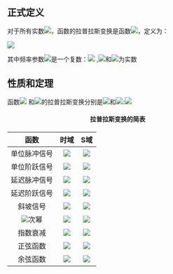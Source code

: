 ## 正式定义

对于所有实数<img src="http://chart.googleapis.com/chart?cht=tx&chl= $t\ge0$" style="border:none;">，函数的拉普拉斯变换是函数<img src="http://chart.googleapis.com/chart?cht=tx&chl= F(s)" style="border:none;">，定义为：

<img src="http://chart.googleapis.com/chart?cht=tx&chl= $$F(s)=\int_{0}^{\infty}e^{-st}f(t)dt$$" style="border:none;">

其中频率参数<img src="http://chart.googleapis.com/chart?cht=tx&chl= $s$" style="border:none;">是一个复数：<img src="http://latex.codecogs.com/gif.latex?{s=\sigma} +{i\omega}" />  ,<img src="http://chart.googleapis.com/chart?cht=tx&chl= $\sigma$" style="border:none;">和<img src="http://chart.googleapis.com/chart?cht=tx&chl= $\omega$" style="border:none;">为实数

## 性质和定理

函数<img src="http://chart.googleapis.com/chart?cht=tx&chl= $f(t)$" style="border:none;"> 和<img src="http://chart.googleapis.com/chart?cht=tx&chl= $g(t)$" style="border:none;">的拉普拉斯变换分别是<img src="http://chart.googleapis.com/chart?cht=tx&chl= $F(s)$" style="border:none;">和<img src="http://chart.googleapis.com/chart?cht=tx&chl= $G(s)$" style="border:none;">:<img src="http://chart.googleapis.com/chart?cht=tx&chl= $$f(t)=\mathcal{L}^{-1}\{{F(s)}\}\\
g(t)=\mathcal{L}^{-1}\{{G(s)}\}$$" style="border:none;">


<h4><center>拉普拉斯变换的简表 <center><h4> 

|                          函数                          |                             时域                             |                             S域                              |
| :----------------------------------------------------: | :----------------------------------------------------------: | :----------------------------------------------------------: |
|                      单位脉冲信号                      | <img src="http://chart.googleapis.com/chart?cht=tx&chl= $\delta(t)$" style="border:none;"> | <img src="http://chart.googleapis.com/chart?cht=tx&chl= $1$" style="border:none;"> |
|                      单位阶跃信号                      | <img src="http://chart.googleapis.com/chart?cht=tx&chl= u(t)" style="border:none;"> | <img src="http://chart.googleapis.com/chart?cht=tx&chl= $\frac{1}{s}$ " style="border:none;"> |
|                      延迟脉冲信号                      | <img src="http://chart.googleapis.com/chart?cht=tx&chl= $\delta(t-\tau)$" style="border:none;"> | <img src="http://latex.codecogs.com/gif.latex?e^{-\tau {s}}" /> |
|                      延迟阶跃信号                      | <img src="http://chart.googleapis.com/chart?cht=tx&chl= $u(t-\tau)$" style="border:none;"> | <img src="http://latex.codecogs.com/gif.latex?\frac{1}{s}e^{-\tau{s}}" /> |
|                        斜坡信号                        | <img src="http://chart.googleapis.com/chart?cht=tx&chl= t\cdot {u(t)}" style="border:none;"> | <img src="http://chart.googleapis.com/chart?cht=tx&chl= \frac{1}{s^{2}}" style="border:none;"> |
| <img src="http://latex.codecogs.com/gif.latex?n"/>次幂 | <img src="http://chart.googleapis.com/chart?cht=tx&chl= $t^{n}u(t)$" style="border:none;"> | <img src="http://latex.codecogs.com/gif.latex?\frac{n!}{s^{n+1}}" /> |
|                        指数衰减                        | <img src="http://chart.googleapis.com/chart?cht=tx&chl= e^{-\alpha {t}\cdot {u(t)}" style="border:none;"> | <img src="http://latex.codecogs.com/gif.latex?\frac{1}{s+\alpha}" /> |
|                        正弦函数                        | <img src="http://chart.googleapis.com/chart?cht=tx&chl= \sin(\omega {t})\cdot {u(t)}" style="border:none;"> | <img src="http://latex.codecogs.com/gif.latex?\frac{\omega ^{2}}{s^{2}+\omega^{2}} " /> |
|                        余弦函数                        | <img src="http://chart.googleapis.com/chart?cht=tx&chl= \cos(\omega {t})\cdot {u(t)}" style="border:none;"> | <img src="http://latex.codecogs.com/gif.latex?\frac{s^{2}}{s^{2}+\omega^{2}}" /> |

